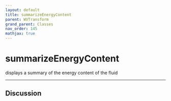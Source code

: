 ```yaml
---
layout: default
title: summarizeEnergyContent
parent: WVTransform
grand_parent: Classes
nav_order: 145
mathjax: true
---
```


#  summarizeEnergyContent

displays a summary of the energy content of the fluid


---

## Discussion

  
